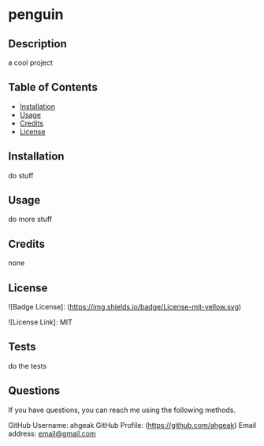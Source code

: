 # penguin

## Description

a cool project

## Table of Contents

- [Installation](#installation)
- [Usage](#usage)
- [Credits](#credits)
- [License](#license)

## Installation

do stuff

## Usage

do more stuff

## Credits

none
## License
  
![Badge License]: (https://img.shields.io/badge/License-mit-yellow.svg)
    
![License Link]: MIT
    
## Tests

do the tests

## Questions

If you have questions, you can reach me using the following methods.

GitHub Username: ahgeak
GitHub Profile: (https://github.com/ahgeak)
Email address: email@gmail.com
